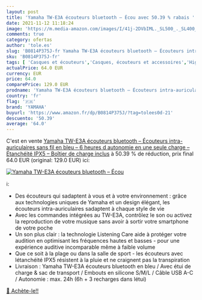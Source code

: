 ```yaml
---
layout: post
title: 'Yamaha TW-E3A écouteurs bluetooth – Écou avec 50.39 % rabais '
date: 2021-11-12 11:18:24
image: 'https://m.media-amazon.com/images/I/41j-2DVbIML._SL500_._SL400_.jpg'
comments: true
category: ofertas
author: 'tole.es'
slug: 'B0814P375J-fr Yamaha TW-E3A écouteurs bluetooth – Écouteurs intra-...'
sku: 'B0814P375J-fr'
tags: [ 'Casques et écouteurs','Casques, écouteurs et accessoires','High-Tech','yamaha', ]
actualPrice: 64.0 EUR
currency: EUR
price: 64.0
comparePrice: 129.0 EUR
prodname: 'Yamaha TW-E3A écouteurs bluetooth – Écouteurs intra-auriculaires sans fil en bleu – 6 heures d autonomie en une seule charge – Étanchéité IPX5 – Boîtier de charge inclus'
country: 'fr'
flag: '🇫🇷'
brand: 'YAMAHA'
buyurl: 'https://www.amazon.fr/dp/B0814P375J/?tag=tolees0d-21'
descuento: '50.39'
average: '64.0'
---
```


C'est en vente [Yamaha TW-E3A écouteurs bluetooth – Écouteurs intra-auriculaires sans fil en bleu – 6 heures d autonomie en une seule charge – Étanchéité IPX5 – Boîtier de charge inclus](https://www.amazon.fr/dp/B0814P375J/?tag=tolees0d-21)  à  50.39 % de réduction, prix final  64.0 EUR (original: 129.0 EUR) ici:

[![Yamaha TW-E3A écouteurs bluetooth – Écou](https://m.media-amazon.com/images/I/41j-2DVbIML._SL500_._SL400_.jpg)](https://www.amazon.fr/dp/B0814P375J/?tag=tolees0d-21)

ℹ️:

- Des écouteurs qui sadaptent à vous et à votre environnement : grâce aux technologies uniques de Yamaha et un design élégant, les écouteurs intra-auriculaires sadaptent à chaque style de vie
- Avec les commandes intégrées au TW-E3A, contrôlez le son ou activez la reproduction de votre musique sans avoir à sortir votre smartphone de votre poche
- Un son plus clair : la technologie Listening Care aide à protéger votre audition en optimisant les fréquences hautes et basses - pour une expérience auditive incomparable même à faible volume
- Que ce soit à la plage ou dans la salle de sport - les écouteurs avec létanchéité IPX5 résistent à la pluie et ne craignent pas la transpiration
- Livraison : Yamaha TW-E3A écouteurs bluetooth en bleu / Avec étui de charge & sac de transport / Embouts en silicone S/M/L / Câble USB A-C / Autonomie : max. 24h (6h + 3 recharges dans létui)

[🛒 Achète-le!!](https://www.amazon.fr/dp/B0814P375J/?tag=tolees0d-21)
